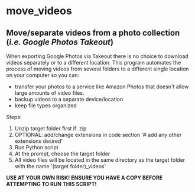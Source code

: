 # move_videos
## Move/separate videos from a photo collection (_i.e. Google Photos Takeout_)

When exporting Google Photos via Takeout there is no choice to download videos separately or to a different location. This program automates the process of moving videos from several folders to a different single location on your computer so you can:
- transfer your photos to a service like Amazon Photos that doesn't allow large amounts of video files.
- backup videos to a separate device/location
- keep file types organized

Steps:
1. Unzip target folder first if .zip
2. OPTIONAL: add/change extensions in code section '# add any other extensions desired'
3. Run Python script
4. At the prompt, choose the target folder
5. All video files will be located in the same directory as the target folder with the name '(target folder)_videos'

**USE AT YOUR OWN RISK! ENSURE YOU HAVE A COPY BEFORE ATTEMPTING TO RUN THIS SCRIPT!**
